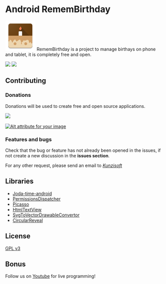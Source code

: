 # Android RememBirthday

<img src="https://raw.githubusercontent.com/Kunzisoft/RememBirthday/master/art/logo.png" /> RememBirthday is a project to manage birthays on phone and tablet, it is completely free and open.

<img src="https://raw.githubusercontent.com/Kunzisoft/RememBirthday/master/art/screen1.jpg" width="320" />

<img src="https://raw.githubusercontent.com/Kunzisoft/RememBirthday/master/art/screen2.jpg" width="320" />

## Contributing

### Donations

Donations will be used to create free and open source applications.

<a href="https://liberapay.com/Kunzisoft/donate"><img src="https://liberapay.com/assets/widgets/donate.svg"></a>

[![Alt attribute for your image](https://lh3.googleusercontent.com/d1aTMwN6NMJmcMdsz24h_J4JmH5aZ9lhbJdZWQ3VFne3VZxiUVPrYZ41qm1Zig2ha4lU4Wg_BSAE_w=w1920-h1200-no "")](https://youtube.streamlabs.com/UC_U4icXPFfgKo4IDSTSzBEQ "Kunzisoft Donation")

### Features and bugs
Check that the bug or feature has not already been opened in the issues, if not create a new discussion in the **issues section**.

For any other request, please send an email to <a href="mailto:contact@kunzisoft.com">*Kunzisoft*</a>

## Libraries
- [Joda-time-android](https://github.com/dlew/joda-time-android)
- [PermissionsDispatcher](https://github.com/hotchemi/PermissionsDispatcher)
- [Picasso](http://square.github.io/picasso/)
- [HtmlTextView](https://github.com/SufficientlySecure/html-textview)
- [SvgToVectorDrawableConvertor](http://a-student.github.io/SvgToVectorDrawableConverter.Web/)
- [CircularReveal](https://github.com/ozodrukh/CircularReveal)

## License
[GPL v3](https://www.gnu.org/licenses/gpl-3.0.en.html)

## Bonus
Follow us on [Youtube](https://www.youtube.com/channel/UC_U4icXPFfgKo4IDSTSzBEQ) for live programming!
